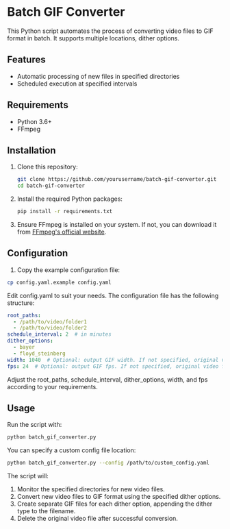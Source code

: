 # Batch GIF Converter

This Python script automates the process of converting video files to GIF format in batch. It supports multiple locations, dither options.

## Features

- Automatic processing of new files in specified directories
- Scheduled execution at specified intervals

## Requirements

- Python 3.6+
- FFmpeg

## Installation

1. Clone this repository:

   ```bash
   git clone https://github.com/yourusername/batch-gif-converter.git
   cd batch-gif-converter
   ```

2. Install the required Python packages:
  
   ```bash
   pip install -r requirements.txt
   ```

3. Ensure FFmpeg is installed on your system. If not, you can download it from [FFmpeg's official website](https://ffmpeg.org/download.html).

## Configuration

1) Copy the example configuration file:

```bash
cp config.yaml.example config.yaml
```

Edit config.yaml to suit your needs. The configuration file has the following structure:

```yaml
root_paths:
  - /path/to/video/folder1
  - /path/to/video/folder2
schedule_interval: 2  # in minutes
dither_options:
  - bayer
  - floyd_steinberg
width: 1040  # Optional: output GIF width. If not specified, original video width will be used.
fps: 24  # Optional: output GIF fps. If not specified, original video fps will be used.
```

Adjust the root_paths, schedule_interval, dither_options, width, and fps according to your requirements.

## Usage

Run the script with:

```bash
python batch_gif_converter.py
```

You can specify a custom config file location:

```bash
python batch_gif_converter.py --config /path/to/custom_config.yaml
```

The script will:

1. Monitor the specified directories for new video files.
2. Convert new video files to GIF format using the specified dither options.
3. Create separate GIF files for each dither option, appending the dither type to the filename.
4. Delete the original video file after successful conversion.
